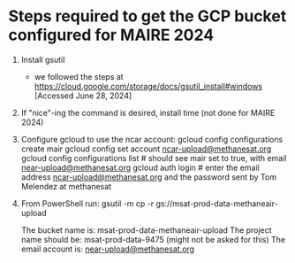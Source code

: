 # Steps required to get the GCP bucket configured for MAIRE 2024

1. Install gsutil
    -  we followed the steps at https://cloud.google.com/storage/docs/gsutil_install#windows [Accessed June 28, 2024]

2. If "nice"-ing the command is desired, install time (not done for MAIRE 2024)

3. Configure gcloud to use the ncar account:
    gcloud config configurations create mair
    gcloud config set account ncar-upload@methanesat.org
    gcloud config configurations list # should see mair set to true, with email near-upload@methanesat.org
    gcloud auth login # enter the email address ncar-upload@methanesat.org and the password sent by Tom Melendez at methanesat

4. From PowerShell run: 
    gsutil -m cp -r <location where data dir is mounted> gs://msat-prod-data-methaneair-upload

   The bucket name is: msat-prod-data-methaneair-upload
   The project name should be: msat-prod-data-9475 (might not be asked for this)
   The email account is: near-upload@methanesat.org
